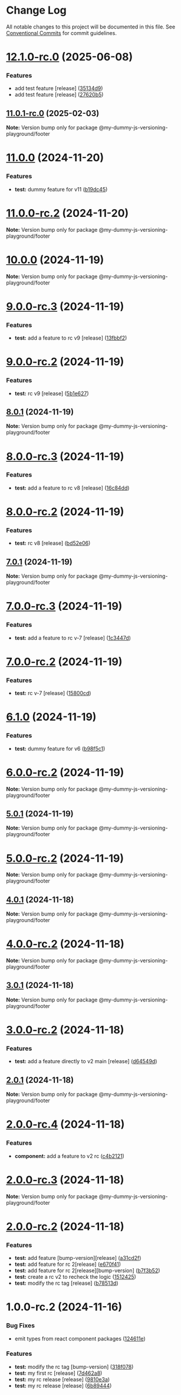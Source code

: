 # Change Log

All notable changes to this project will be documented in this file.
See [Conventional Commits](https://conventionalcommits.org) for commit guidelines.

# [12.1.0-rc.0](https://github.com/SudilHasithaCognite/My_Dummy_JS_Versioning_Playground/compare/@my-dummy-js-versioning-playground/footer@11.0.1-rc.0...@my-dummy-js-versioning-playground/footer@12.1.0-rc.0) (2025-06-08)


### Features

* add test feature [release] ([35134d9](https://github.com/SudilHasithaCognite/My_Dummy_JS_Versioning_Playground/commit/35134d9993000ecf5cc3cabf07310b55b95f62ae))
* add test feature [release] ([27620b5](https://github.com/SudilHasithaCognite/My_Dummy_JS_Versioning_Playground/commit/27620b5fc47d88018efb375b450ef89e1daa240e))





## [11.0.1-rc.0](https://github.com/SudilHasithaCognite/My_Dummy_JS_Versioning_Playground/compare/@my-dummy-js-versioning-playground/footer@11.0.0...@my-dummy-js-versioning-playground/footer@11.0.1-rc.0) (2025-02-03)

**Note:** Version bump only for package @my-dummy-js-versioning-playground/footer





# [11.0.0](https://github.com/SudilHasithaCognite/My_Dummy_JS_Versioning_Playground/compare/@my-dummy-js-versioning-playground/footer@11.0.0-rc.2...@my-dummy-js-versioning-playground/footer@11.0.0) (2024-11-20)


### Features

* **test:** dummy feature for v11 ([b19dc45](https://github.com/SudilHasithaCognite/My_Dummy_JS_Versioning_Playground/commit/b19dc45a2ff1229794ed07c2bdd275091b3cd43c))





# [11.0.0-rc.2](https://github.com/SudilHasithaCognite/My_Dummy_JS_Versioning_Playground/compare/@my-dummy-js-versioning-playground/footer@10.0.0...@my-dummy-js-versioning-playground/footer@11.0.0-rc.2) (2024-11-20)

**Note:** Version bump only for package @my-dummy-js-versioning-playground/footer





# [10.0.0](https://github.com/SudilHasithaCognite/My_Dummy_JS_Versioning_Playground/compare/@my-dummy-js-versioning-playground/footer@9.0.0-rc.3...@my-dummy-js-versioning-playground/footer@10.0.0) (2024-11-19)

**Note:** Version bump only for package @my-dummy-js-versioning-playground/footer





# [9.0.0-rc.3](https://github.com/SudilHasithaCognite/My_Dummy_JS_Versioning_Playground/compare/@my-dummy-js-versioning-playground/footer@9.0.0-rc.2...@my-dummy-js-versioning-playground/footer@9.0.0-rc.3) (2024-11-19)


### Features

* **test:** add a feature to rc v9 [release] ([13fbbf2](https://github.com/SudilHasithaCognite/My_Dummy_JS_Versioning_Playground/commit/13fbbf229d418415ca27beec8f9b5c77e9af2801))





# [9.0.0-rc.2](https://github.com/SudilHasithaCognite/My_Dummy_JS_Versioning_Playground/compare/@my-dummy-js-versioning-playground/footer@8.0.1...@my-dummy-js-versioning-playground/footer@9.0.0-rc.2) (2024-11-19)


### Features

* **test:** rc v9 [release] ([5b1e627](https://github.com/SudilHasithaCognite/My_Dummy_JS_Versioning_Playground/commit/5b1e6275577a1d6ef1d565bcdfdfa939666414d7))





## [8.0.1](https://github.com/SudilHasithaCognite/My_Dummy_JS_Versioning_Playground/compare/@my-dummy-js-versioning-playground/footer@8.0.0-rc.3...@my-dummy-js-versioning-playground/footer@8.0.1) (2024-11-19)

**Note:** Version bump only for package @my-dummy-js-versioning-playground/footer





# [8.0.0-rc.3](https://github.com/SudilHasithaCognite/My_Dummy_JS_Versioning_Playground/compare/@my-dummy-js-versioning-playground/footer@8.0.0-rc.2...@my-dummy-js-versioning-playground/footer@8.0.0-rc.3) (2024-11-19)


### Features

* **test:** add a feature to rc v8 [release] ([16c84dd](https://github.com/SudilHasithaCognite/My_Dummy_JS_Versioning_Playground/commit/16c84dd55ec1c3545cf43fcf1fc0bb38b389b523))





# [8.0.0-rc.2](https://github.com/SudilHasithaCognite/My_Dummy_JS_Versioning_Playground/compare/@my-dummy-js-versioning-playground/footer@7.0.1...@my-dummy-js-versioning-playground/footer@8.0.0-rc.2) (2024-11-19)


### Features

* **test:** rc v8 [release] ([bd52e06](https://github.com/SudilHasithaCognite/My_Dummy_JS_Versioning_Playground/commit/bd52e0639c9484651f49ff58f6620f45a59c5c58))





## [7.0.1](https://github.com/SudilHasithaCognite/My_Dummy_JS_Versioning_Playground/compare/@my-dummy-js-versioning-playground/footer@7.0.0-rc.3...@my-dummy-js-versioning-playground/footer@7.0.1) (2024-11-19)

**Note:** Version bump only for package @my-dummy-js-versioning-playground/footer





# [7.0.0-rc.3](https://github.com/SudilHasithaCognite/My_Dummy_JS_Versioning_Playground/compare/@my-dummy-js-versioning-playground/footer@7.0.0-rc.2...@my-dummy-js-versioning-playground/footer@7.0.0-rc.3) (2024-11-19)


### Features

* **test:** add a feature to rc v-7 [release] ([1c3447d](https://github.com/SudilHasithaCognite/My_Dummy_JS_Versioning_Playground/commit/1c3447da01178fb2884af7adfd6a7a036e698a73))





# [7.0.0-rc.2](https://github.com/SudilHasithaCognite/My_Dummy_JS_Versioning_Playground/compare/@my-dummy-js-versioning-playground/footer@6.1.0...@my-dummy-js-versioning-playground/footer@7.0.0-rc.2) (2024-11-19)


### Features

* **test:** rc v-7 [release] ([15800cd](https://github.com/SudilHasithaCognite/My_Dummy_JS_Versioning_Playground/commit/15800cd43ebd1cec6921af59cbc8f80fb74d5069))





# [6.1.0](https://github.com/SudilHasithaCognite/My_Dummy_JS_Versioning_Playground/compare/@my-dummy-js-versioning-playground/footer@6.0.0-rc.2...@my-dummy-js-versioning-playground/footer@6.1.0) (2024-11-19)


### Features

* **test:** dummy feature for v6 ([b98f5c1](https://github.com/SudilHasithaCognite/My_Dummy_JS_Versioning_Playground/commit/b98f5c1174f6f92de640be44b71023276800bd54))





# [6.0.0-rc.2](https://github.com/SudilHasithaCognite/My_Dummy_JS_Versioning_Playground/compare/@my-dummy-js-versioning-playground/footer@5.0.1...@my-dummy-js-versioning-playground/footer@6.0.0-rc.2) (2024-11-19)

**Note:** Version bump only for package @my-dummy-js-versioning-playground/footer





## [5.0.1](https://github.com/SudilHasithaCognite/My_Dummy_JS_Versioning_Playground/compare/@my-dummy-js-versioning-playground/footer@5.0.0-rc.2...@my-dummy-js-versioning-playground/footer@5.0.1) (2024-11-19)

**Note:** Version bump only for package @my-dummy-js-versioning-playground/footer





# [5.0.0-rc.2](https://github.com/SudilHasithaCognite/My_Dummy_JS_Versioning_Playground/compare/@my-dummy-js-versioning-playground/footer@4.0.1...@my-dummy-js-versioning-playground/footer@5.0.0-rc.2) (2024-11-19)

**Note:** Version bump only for package @my-dummy-js-versioning-playground/footer





## [4.0.1](https://github.com/SudilHasithaCognite/My_Dummy_JS_Versioning_Playground/compare/@my-dummy-js-versioning-playground/footer@4.0.0-rc.2...@my-dummy-js-versioning-playground/footer@4.0.1) (2024-11-18)

**Note:** Version bump only for package @my-dummy-js-versioning-playground/footer





# [4.0.0-rc.2](https://github.com/SudilHasithaCognite/My_Dummy_JS_Versioning_Playground/compare/@my-dummy-js-versioning-playground/footer@3.0.1...@my-dummy-js-versioning-playground/footer@4.0.0-rc.2) (2024-11-18)

**Note:** Version bump only for package @my-dummy-js-versioning-playground/footer





## [3.0.1](https://github.com/SudilHasithaCognite/My_Dummy_JS_Versioning_Playground/compare/@my-dummy-js-versioning-playground/footer@3.0.0-rc.2...@my-dummy-js-versioning-playground/footer@3.0.1) (2024-11-18)

**Note:** Version bump only for package @my-dummy-js-versioning-playground/footer






# [3.0.0-rc.2](https://github.com/SudilHasithaCognite/My_Dummy_JS_Versioning_Playground/compare/@my-dummy-js-versioning-playground/footer@2.0.1...@my-dummy-js-versioning-playground/footer@3.0.0-rc.2) (2024-11-18)


### Features

* **test:** add a feature directly to v2 main [release] ([d64549d](https://github.com/SudilHasithaCognite/My_Dummy_JS_Versioning_Playground/commit/d64549df07bdff8385452ef257887a7d3ea20916))





## [2.0.1](https://github.com/SudilHasithaCognite/My_Dummy_JS_Versioning_Playground/compare/@my-dummy-js-versioning-playground/footer@2.0.0-rc.4...@my-dummy-js-versioning-playground/footer@2.0.1) (2024-11-18)

**Note:** Version bump only for package @my-dummy-js-versioning-playground/footer





# [2.0.0-rc.4](https://github.com/SudilHasithaCognite/My_Dummy_JS_Versioning_Playground/compare/@my-dummy-js-versioning-playground/footer@2.0.0-rc.3...@my-dummy-js-versioning-playground/footer@2.0.0-rc.4) (2024-11-18)


### Features

* **component:** add a feature to v2 rc ([c4b2121](https://github.com/SudilHasithaCognite/My_Dummy_JS_Versioning_Playground/commit/c4b212175bb5edb3dcae27861f81a0988982f13b))





# [2.0.0-rc.3](https://github.com/SudilHasithaCognite/My_Dummy_JS_Versioning_Playground/compare/@my-dummy-js-versioning-playground/footer@2.0.0-rc.2...@my-dummy-js-versioning-playground/footer@2.0.0-rc.3) (2024-11-18)

**Note:** Version bump only for package @my-dummy-js-versioning-playground/footer





# [2.0.0-rc.2](https://github.com/SudilHasithaCognite/My_Dummy_JS_Versioning_Playground/compare/@my-dummy-js-versioning-playground/footer@1.0.0-rc.2...@my-dummy-js-versioning-playground/footer@2.0.0-rc.2) (2024-11-18)


### Features

* **test:** add feature [bump-version][release] ([a31cd2f](https://github.com/SudilHasithaCognite/My_Dummy_JS_Versioning_Playground/commit/a31cd2fdd74c88a0326eabf3a26eab8fe16ed9f4))
* **test:** add feature for rc 2[release] ([e670f41](https://github.com/SudilHasithaCognite/My_Dummy_JS_Versioning_Playground/commit/e670f416f93e56df7922a6dd3a812aa29098091a))
* **test:** add feature for rc 2[release][bump-version] ([b7f3b52](https://github.com/SudilHasithaCognite/My_Dummy_JS_Versioning_Playground/commit/b7f3b525a2f3ea6de8253a4a847d46984a368f9d))
* **test:** create a rc v2 to recheck the logic ([1512425](https://github.com/SudilHasithaCognite/My_Dummy_JS_Versioning_Playground/commit/15124251816c89931f74462236bc54261a226e9f))
* **test:** modify the rc tag [release] ([b78513d](https://github.com/SudilHasithaCognite/My_Dummy_JS_Versioning_Playground/commit/b78513d98ee48b8026997308b08f012ff93bd0ae))





# 1.0.0-rc.2 (2024-11-16)


### Bug Fixes

* emit types from react component packages ([124611e](https://github.com/SudilHasithaCognite/My_Dummy_JS_Versioning_Playground/commit/124611e46cf4d07f337d3e9e522378a7f50116c9))


### Features

* **test:** modify the rc tag [bump-version] ([318f078](https://github.com/SudilHasithaCognite/My_Dummy_JS_Versioning_Playground/commit/318f07879dd0002e70f2fa6312b16e45709b77fa))
* **test:** my first rc [release] ([7d462a8](https://github.com/SudilHasithaCognite/My_Dummy_JS_Versioning_Playground/commit/7d462a82789299b4aa53f68a5b564cbc4fbc11dd))
* **test:** my rc release [release] ([9810e3a](https://github.com/SudilHasithaCognite/My_Dummy_JS_Versioning_Playground/commit/9810e3a18e8e9d0fa6b651c3570d22916b3699b6))
* **test:** my rc release [release] ([6b89444](https://github.com/SudilHasithaCognite/My_Dummy_JS_Versioning_Playground/commit/6b89444a7be0a358f328264a8e1fd6457d16725c))
